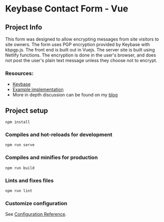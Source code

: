 # Keybase Contact Form - Vue

## Project Info

This form was designed to allow encrypting messages from site visitors to site owners. The form uses PGP encryption provided by Keybase with kbpgp.js. The front end is built out in Vuejs. The server site is built using Netlify functions. The encryption is done in the user's browser, and does not post the user's plain text message unless they choose not to encrypt.

### Resources:
* [Keybase](https://keybase.io)
* [Example implementation](https://contact.davidboland.site)
* More in depth discussion can be found on my [blog](https://davidboland.site/blog/encrypted-contact-form-in-vue)

## Project setup
```
npm install
```

### Compiles and hot-reloads for development
```
npm run serve
```

### Compiles and minifies for production
```
npm run build
```

### Lints and fixes files
```
npm run lint
```

### Customize configuration
See [Configuration Reference](https://cli.vuejs.org/config/).
